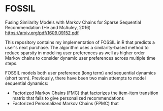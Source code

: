 # FOSSIL
Fusing Similarity Models with Markov Chains for Sparse Sequential Recommendation (He and McAuley, 2016)
https://arxiv.org/pdf/1609.09152.pdf

This repository contains my implementation of FOSSIL in R that predicts a user's next purchase. The algorithm uses a similarity-based method to reduce sparsity in modeling user preferences as well as higher order Markov chains to consider dynamic user preferences across multiple time steps.

FOSSIL models both user preference (long term) and sequential dynamics (short term). Previously, there have been two main attempts to model sequential dynamics:

- Factorized Markov Chains (FMC) that factorizes the item-item transition matrix that fails to give personalized recommendations
- Factorized Personalized Markov Chains (FPMC) that 
